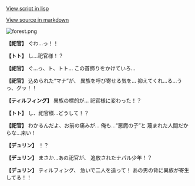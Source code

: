 [View script in lisp](../scripts/1241003.txt)

[View source in markdown](1241003.md)

![forest.png](../images/backgrounds/forest.png)

**【祀官】**
ぐわ…っ！！

**【トト】**
し…祀官様！？

**【祀官】**
ぐ…っ、ト、トト…
この首飾りをかけていろ…

**【祀官】**
込められた“マナ”が、
異族を呼び寄せる気を…
抑えてくれ…る…うっ、グッ！！

**【ティルフィング】**
異族の標的が…
祀官様に変わった！？

**【トト】**
し、祀官様…どうして！？

**【祀官】**
わかるんだよ、お前の痛みが…
俺も…“悪魔の子”と
蔑まれた人間だからな…来い！

**【デュリン】**
！？

**【デュリン】**
まさか…あの祀官が、
追放されたナパル少年！？

**【デュリン】**
ティルフィング、
急いで二人を追って！
あの男の背に異族が寄生してる！！
